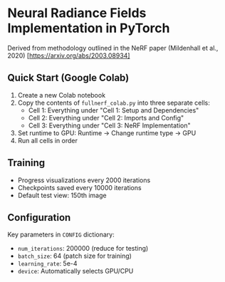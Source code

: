 # Neural Radiance Fields Implementation in PyTorch

Derived from methodology outlined in the NeRF paper (Mildenhall et al., 2020) [https://arxiv.org/abs/2003.08934]

## Quick Start (Google Colab)

1. Create a new Colab notebook
2. Copy the contents of `fullnerf_colab.py` into three separate cells:
   - Cell 1: Everything under "Cell 1: Setup and Dependencies"
   - Cell 2: Everything under "Cell 2: Imports and Config"
   - Cell 3: Everything under "Cell 3: NeRF Implementation"
3. Set runtime to GPU: Runtime -> Change runtime type -> GPU
4. Run all cells in order

## Training

- Progress visualizations every 2000 iterations
- Checkpoints saved every 10000 iterations
- Default test view: 150th image

## Configuration

Key parameters in `CONFIG` dictionary:

- `num_iterations`: 200000 (reduce for testing)
- `batch_size`: 64 (patch size for training)
- `learning_rate`: 5e-4
- `device`: Automatically selects GPU/CPU
